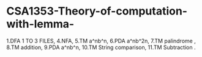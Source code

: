 # CSA1353-Theory-of-computation-with-lemma-
1.DFA 1 TO 3 FILES,
4.NFA,
5.TM a^nb^n,
6.PDA a^nb^2n,
7.TM palindrome ,
8.TM addition,
9.PDA a^nb^n,
10.TM String comparison,
11.TM Subtraction .
